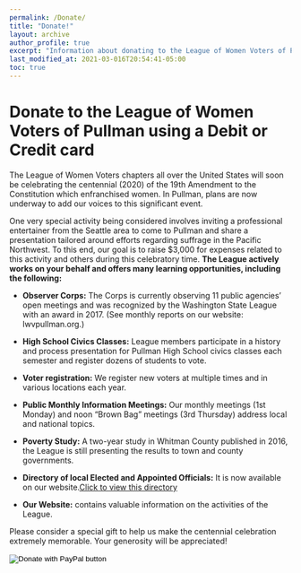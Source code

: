 ```yaml
---
permalink: /Donate/
title: "Donate!"
layout: archive
author_profile: true
excerpt: "Information about donating to the League of Women Voters of Pullman"
last_modified_at: 2021-03-016T20:54:41-05:00
toc: true
---
```


# Donate to the League of Women Voters of Pullman using a Debit or Credit card

The League of Women Voters chapters all over the United States will soon be celebrating the centennial (2020) of the 19th Amendment to the Constitution which enfranchised women. In Pullman, plans are now underway to add our voices to this significant event.

One very special activity being considered involves inviting a professional entertainer from the Seattle area to come to Pullman and share a presentation tailored around efforts regarding suffrage in the Pacific Northwest. To this end, our goal is to raise $3,000 for expenses related to this activity and others during this celebratory time.
**The League actively works on your behalf and offers many learning opportunities, including the following:**

* **Observer Corps:** The Corps is currently observing 11 public agencies’ open meetings and was recognized by the Washington State League with an award in 2017. (See monthly reports on our website: lwvpullman.org.)

* **High School Civics Classes:** League members participate in a history and process presentation for Pullman High School civics classes each semester and register dozens of students to vote.

* **Voter registration:** We register new voters at multiple times and in various locations each year.

* **Public Monthly Information Meetings:** Our monthly meetings (1st Monday) and noon “Brown Bag” meetings (3rd Thursday) address local and national topics.

* **Poverty Study:** A two-year study in Whitman County published in 2016, the League is still presenting the results to town and county governments.

* **Directory of local Elected and Appointed Officials:** It is now available on our website.[Click to view this directory ](https://lwvpullman.org/docs/_pages/voter_info/TRY2021-22.pdf)

* **Our Website:** contains valuable information on the activities of the League.

Please consider a special gift to help us make the centennial celebration extremely memorable. Your generosity will be appreciated!

<form action="https://www.paypal.com/cgi-bin/webscr" method="post" target="_top">
<input type="hidden" name="cmd" value="_s-xclick" />
<input type="hidden" name="hosted_button_id" value="4CWWA5ZGYNNHJ" />
<input type="image" src="https://www.paypalobjects.com/en_US/i/btn/btn_donateCC_LG.gif" border="0" name="submit" title="PayPal - The safer, easier way to pay online!" alt="Donate with PayPal button" />
<img alt="" border="0" src="https://www.paypal.com/en_US/i/scr/pixel.gif" width="1" height="1" />
</form>
